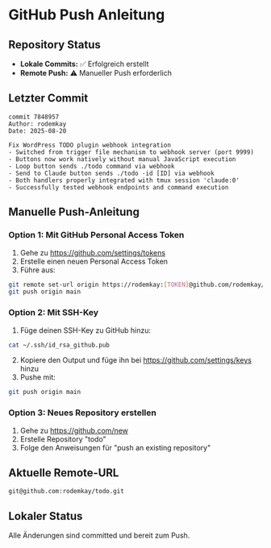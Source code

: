 # GitHub Push Anleitung

## Repository Status
- **Lokale Commits:** ✅ Erfolgreich erstellt
- **Remote Push:** ⚠️ Manueller Push erforderlich

## Letzter Commit
```
commit 7848957
Author: rodemkay
Date: 2025-08-20

Fix WordPress TODO plugin webhook integration
- Switched from trigger file mechanism to webhook server (port 9999)
- Buttons now work natively without manual JavaScript execution
- Loop button sends ./todo command via webhook
- Send to Claude button sends ./todo -id [ID] via webhook
- Both handlers properly integrated with tmux session 'claude:0'
- Successfully tested webhook endpoints and command execution
```

## Manuelle Push-Anleitung

### Option 1: Mit GitHub Personal Access Token
1. Gehe zu https://github.com/settings/tokens
2. Erstelle einen neuen Personal Access Token
3. Führe aus:
```bash
git remote set-url origin https://rodemkay:[TOKEN]@github.com/rodemkay/todo.git
git push origin main
```

### Option 2: Mit SSH-Key
1. Füge deinen SSH-Key zu GitHub hinzu:
```bash
cat ~/.ssh/id_rsa_github.pub
```
2. Kopiere den Output und füge ihn bei https://github.com/settings/keys hinzu
3. Pushe mit:
```bash
git push origin main
```

### Option 3: Neues Repository erstellen
1. Gehe zu https://github.com/new
2. Erstelle Repository "todo"
3. Folge den Anweisungen für "push an existing repository"

## Aktuelle Remote-URL
```
git@github.com:rodemkay/todo.git
```

## Lokaler Status
Alle Änderungen sind committed und bereit zum Push.